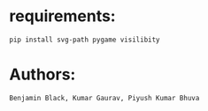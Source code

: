 # requirements:

    pip install svg-path pygame visilibity

# Authors:
    Benjamin Black, Kumar Gaurav, Piyush Kumar Bhuva
